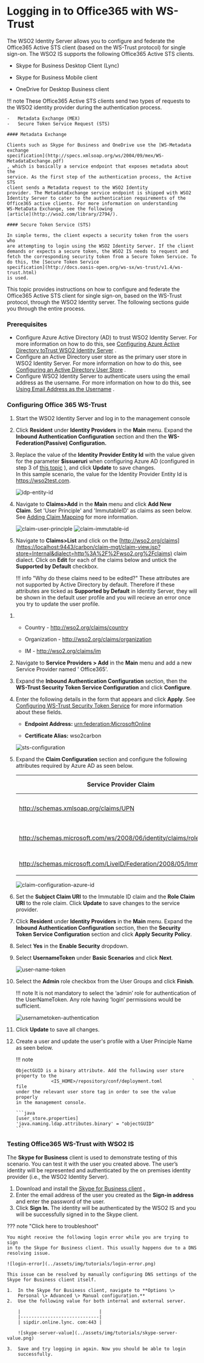 # Logging in to Office365 with WS-Trust

The WSO2 Identity Server allows you to configure and federate the
Office365 Active STS client (based on the WS-Trust protocol) for single
sign-on. The WSO2 IS supports the following Office365 Active STS
clients.

-   Skype for Business Desktop Client (Lync)

-   Skype for Business Mobile client

-   OneDrive for Desktop Business client  

!!! note
	These Office365 Active STS clients send two types of requests to the
	WSO2 identity provider during the authentication process.

	-   Metadata Exchange (MEX)
	-   Secure Token Service Request (STS)

	#### Metadata Exchange

	Clients such as Skype for Business and OneDrive use the [WS-Metadata
	exchange
	specification](http://specs.xmlsoap.org/ws/2004/09/mex/WS-MetadataExchange.pdf)
	, which is basically a service endpoint that exposes metadata about the
	service. As the first step of the authentication process, the Active STS
	client sends a Metadata request to the WSO2 Identity
	provider. The MetadataExchange service endpoint is shipped with WSO2
	Identity Server to cater to the authentication requirements of the
	Office365 active clients. For more information on understanding
	WS-MetaData Exchange, see the following
	[article](http://wso2.com/library/2794/).

	#### Secure Token Service (STS)

	In simple terms, the client expects a security token from the users who
	are attempting to login using the WSO2 Identity Server. If the client
	demands or expects a secure token, the WSO2 IS needs to request and
	fetch the corresponding security token from a Secure Token Service. To
	do this, the [Secure Token Service
	specification](http://docs.oasis-open.org/ws-sx/ws-trust/v1.4/ws-trust.html)
	is used.

This topic provides instructions on how to configure and federate the
Office365 Active STS client for single sign-on, based on the WS-Trust
protocol, through the WSO2 Identity server. The following sections guide
you through the entire process.

### Prerequisites

-   Configure Azure Active Directory (AD) to trust WSO2 Identity Server.
    For more information on how to do this, see [Configuring Azure
    Active Directory toTrust WSO2 Identity
    Server](../../learn/configuring-azure-active-directory-to-trust-wso2-identity-server)
   .
-   Configure an Active Directory user store as the primary user store
    in WSO2 Identity Server. For more information on how to do this, see
    [Configuring an Active Directory User
    Store](../../setup/configuring-a-read-write-active-directory-user-store)
   .  
-   Configure WSO2 Identity Server to authenticate users using the email
    address as the username. For more information on how to do this, see
    [Using Email Address as the
    Username](../../learn/using-email-address-as-the-username)
   .

### Configuring Office 365 WS-Trust

1.  Start the WSO2 Identity Server and log in to the management console

2.  Click **Resident** under **Identity Providers** in the **Main**
    menu. Expand the **Inbound Authentication Configuration** section
    and then the **WS-Federation(Passive) Configuration.**

3.  Replace the value of the **Identity Provider Entity Id** with the
    value given for the parameter **$issueruri** when configuring Azure
    AD (configured in step 3 of [this
    topic](../../learn/configuring-azure-active-directory-to-trust-wso2-identity-server)
    ), and click **Update** to save changes.  
    In this sample scenario, the value for the Identity Provider Entity
    Id is https://wso2test.com.

    ![idp-entity-id](../assets/img/tutorials/idp-entity-id.png)

4.  Navigate to **Claims\>Add** in the **Main** menu and click **Add New
    Claim**. Set 'User Principle' and 'ImmutableID' as claims as seen
    below. See [Adding Claim Mapping](../../learn/adding-claim-mapping) for more
    information.

    ![claim-user-principle](../assets/img/tutorials/claim-user-principle.png)
    ![claim-immutable-id](../assets/img/tutorials/claim-immutable-id.png)

5.  Navigate to **Claims\>List** and click on the
    [http://wso2.org/claims](https://localhost:9443/carbon/claim-mgt/claim-view.jsp?store=Internal&dialect=http%3A%2F%2Fwso2.org%2Fclaims)
    claim dialect. Click on **Edit** for each of the claims below and
    untick the **Supported by Default** checkbox.

    !!! info "Why do these claims need to be edited?"
		These attributes are not supported by Active Directory by default.
		Therefore if these attributes are ticked as **Supported by Default**
		in Identity Server, they will be shown in the default user profile
		and you will recieve an error once you try to update the user
		profile.

<!-- -->

1.  -   Country - http://wso2.org/claims/country

    -   Organization - http://wso2.org/claims/organization
    -   IM - http://wso2.org/claims/im

2.  Navigate to **Service Providers \> Add** in the **Main** menu and
    add a new Service Provider named ' Office365'.

3.  Expand the **Inbound Authentication Configuration** section, then
    the **WS-Trust Security Token Service Configuration** and click
    **Configure**.

4.  Enter the following details in the form that appears and click
    **Apply**. See [Configuring WS-Trust Security Token
    Service](../../learn/configuring-ws-trust-security-token-service) for more
    information about these fields.

    -   **Endpoint Address:**
        [urn:federation:MicrosoftOnline](http://urnfederationMicrosoftOnline)

    -   **Certificate Alias:** wso2carbon

    ![sts-configuration](../assets/img/tutorials/sts-configuration.png)

5.  Expand the **Claim Configuration** section and configure the
    following attributes required by Azure AD as seen below.

    <table>
    <colgroup>
    <col style="width: 33%" />
    <col style="width: 33%" />
    <col style="width: 33%" />
    </colgroup>
    <thead>
    <tr class="header">
    <th>Service Provider Claim</th>
    <th>Local Claim</th>
    <th>Requested Claim</th>
    </tr>
    </thead>
    <tbody>
    <tr class="odd">
    <td><p><a href="http://schemas.xmlsoap.org/claims/UPN">http://schemas.xmlsoap.org/claims/UPN</a></p></td>
    <td><p><a href="http://wso2.org/claims/upn">http://wso2.org/claims/upn</a></p></td>
    <td><p>Ticked (True)</p></td>
    </tr>
    <tr class="even">
    <td><p><a href="http://schemas.microsoft.com/ws/2008/06/identity/claims/role">http://schemas.microsoft.com/ws/2008/06/identity/claims/role</a></p></td>
    <td><p><a href="http://wso2.org/claims/role">http://wso2.org/claims/role</a></p></td>
    <td><p>Ticked (True)</p></td>
    </tr>
    <tr class="odd">
    <td><p><a href="http://schemas.microsoft.com/LiveID/Federation/2008/05/ImmutableID">http://schemas.microsoft.com/LiveID/Federation/2008/05/ImmutableID</a></p></td>
    <td><a href="http://wso2.org/claims/objectguid">http://wso2.org/claims/objectguid</a></td>
    <td>Ticked (True)</td>
    </tr>
    </tbody>
    </table>

    ![claim-configuration-azure-id](../assets/img/tutorials/claim-configuration-azure-id.png)

6.  Set the **Subject Claim URI** to the Immutable ID claim and the
    **Role Claim URI** to the role claim. Click **Update** to save
    changes to the service provider.

7.  Click **Resident** under **Identity Providers** in the **Main**
    menu. Expand the **Inbound Authentication Configuration** section,
    then the **Security Token Service Configuration** section and click
    **Apply Security Policy**.

8.  Select **Yes** in the **Enable Security** dropdown.

9.  Select **UsernameToken** under **Basic Scenarios** and click
    **Next**.

    ![user-name-token](../assets/img/tutorials/user-name-token.png)  

10. Select the **Admin** role checkbox from the User Groups and click
    **Finish**.

    !!! note
        It is not mandatory to select the ‘admin’ role for
        authentication of the UserNameToken. Any role having ‘login’
        permissions would be sufficient.
    
    ![usernametoken-authentication](../assets/img/tutorials/usernametoken-authentication.png)

11. Click **Update** to save all changes.

12. Create a user and update the user's profile with a User Principle
    Name as seen below.

    !!! note
    
        ObjectGUID is a binary attribute. Add the following user store
        property to the
        `            <IS_HOME>/repository/conf/deployment.toml           ` file
        under the relevant user store tag in order to see the value properly
        in the management console.
    
		```java
		[user_store.properties]
		'java.naming.ldap.attributes.binary' = "objectGUID"
		``` 

    

### Testing Office365 WS-Trust with WSO2 IS

The **Skype for Business** client is used to demonstrate testing of this
scenario. You can test it with the user you created above. The user’s
identity will be represented and authenticated by the on premises
identity provider (i.e., the WSO2 Identity Server).

1.  Download and install the [Skype for Business
    client](https://support.office.com/en-us/article/Install-Skype-for-Business-on-your-PC-8a0d4da8-9d58-44f9-9759-5c8f340cb3fb)
    [.](https://support.office.com/en-us/article/Install-Skype-for-Business-on-your-PC-8a0d4da8-9d58-44f9-9759-5c8f340cb3fb)
2.  Enter the email address of the user you created as the **Sign-in
    address** and enter the password of the user.
3.  Click **Sign In.** The identity will be authenticated by the WSO2 IS
    and you will be successfully signed in to the Skype client.

??? note "Click here to troubleshoot"

	You might receive the following login error while you are trying to sign
	in to the Skype for Business client. This usually happens due to a DNS
	resolving issue.

	![login-error](../assets/img/tutorials/login-error.png)

	This issue can be resolved by manually configuring DNS settings of the
	Skype for Business client itself.

	1.  In the Skype for Business client, navigate to **Options \>
		Personal \> Advanced \> Manual configuration.**
	2.  Use the following value for both internal and external server.

		|                             |
		|-----------------------------|
		| sipdir.online.lync. com:443 |

		![skype-server-value](../assets/img/tutorials/skype-server-value.png)

	3.  Save and try logging in again. Now you should be able to login
		successfully.

